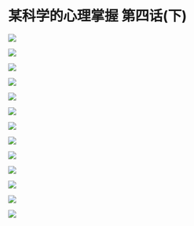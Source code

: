 # 某科学的心理掌握 第四话(下)

![](https://cnindex.github.io/Mental-Out/images/04/13.png)

![](https://cnindex.github.io/Mental-Out/images/04/14.png)

![](https://cnindex.github.io/Mental-Out/images/04/15.png)

![](https://cnindex.github.io/Mental-Out/images/04/16.png)

![](https://cnindex.github.io/Mental-Out/images/04/17.png)

![](https://cnindex.github.io/Mental-Out/images/04/18.png)

![](https://cnindex.github.io/Mental-Out/images/04/19.png)

![](https://cnindex.github.io/Mental-Out/images/04/20.png)

![](https://cnindex.github.io/Mental-Out/images/04/21.png)

![](https://cnindex.github.io/Mental-Out/images/04/22.png)

![](https://cnindex.github.io/Mental-Out/images/04/23.png)

![](https://cnindex.github.io/Mental-Out/images/04/24.png)

![](https://cnindex.github.io/Mental-Out/images/04/0.jpg)
